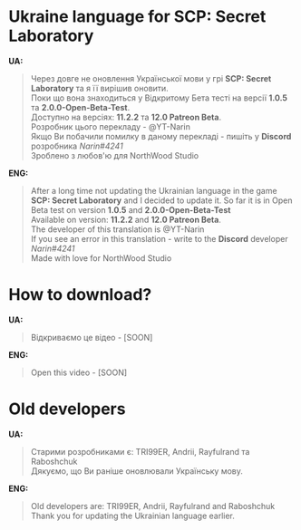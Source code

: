 # Ukraine language for SCP: Secret Laboratory

**UA:**
> Через довге не оновлення Української мови у грі **SCP: Secret Laboratory** та я її вирішив оновити.   
> Поки що вона знаходиться у Відкритому Бета тесті на версії **1.0.5** та **2.0.0-Open-Beta-Test**.                                 
> Доступно на версіях: **11.2.2** та **12.0 Patreon Beta**.                                                                  
> Розробник цього перекладу - @YT-Narin                                                            
> Якщо Ви побачили помилку в даному перекладі - пишіть у **Discord** розробника *Narin#4241*          
> Зроблено з любов'ю для NorthWood Studio                                                          

**ENG:**
> After a long time not updating the Ukrainian language in the game **SCP: Secret Laboratory** and I decided to update it.
> So far it is in Open Beta test on version **1.0.5** and **2.0.0-Open-Beta-Test**                                                                       
> Available on version: **11.2.2** and **12.0 Patreon Beta**.                                                                                            
> The developer of this translation is @YT-Narin                                                 
> If you see an error in this translation - write to the **Discord** developer *Narin#4241*            
> Made with love for NorthWood Studio                                                          

# How to download?
**UA:**
> Відкриваємо це відео - [SOON]

**ENG:**
> Open this video - [SOON]

# Old developers
**UA:**
> Старими розробниками є: TRI99ER, Andrii, Rayfulrand та Raboshchuk                                    
> Дякуємо, що Ви раніше оновлювали Українську мову.                                                         

**ENG:**
> Old developers are: TRI99ER, Andrii, Rayfulrand and Raboshchuk                                              
> Thank you for updating the Ukrainian language earlier.                                                              
